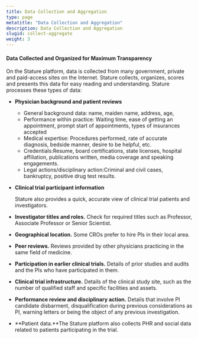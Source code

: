 ```yaml
---
title: Data Collection and Aggregation
type: page
metatitle: "Data Collection and Aggregation"
description: Data Collection and Aggregation
slugid: collect-aggregate
weight: 3
---
```


#### Data Collected and Organized for Maximum Transparency

On the Stature platform, data is collected from many government, private and paid-access sites on the Internet. Stature collects, organizes, scores and presents this data for easy reading and understanding. Stature processes these types of data:

* **Physician background and patient reviews**
	* General background data: name, maiden name, address, age,
	* Performance within practice: Waiting time, ease of getting an appointment, prompt start of appointments, types of insurances accepted
	* Medical expertise: Procedures performed, rate of accurate diagnosis, bedside manner, desire to be helpful, etc.
	* Credentials:Resume, board certifications, state licenses, hospital affiliation, publications written, media coverage and speaking engagements.
	* Legal actions/disciplinary action:Criminal and civil cases, bankruptcy, positive drug test results.

* **Clinical trial participant information**

	Stature also provides a quick, accurate view of clinical trial patients and investigators.

 * **Investigator titles and roles.** Check for required titles such as Professor, Associate Professor or Senior Scientist.
 * **Geographical location.** Some CROs prefer to hire PIs in their local area.
 * **Peer reviews.** Reviews provided by other physicians practicing in the same field of medicine.
 * **Participation in earlier clinical trials.** Details of prior studies and audits and the PIs who have participated in them.
 * **Clinical trial infrastructure.** Details of the clinical study site, such as the number of qualified staff and specific facilities and assets.
 * **Performance review and disciplinary action.** Details that involve PI candidate disbarment, disqualification during previous considerations as PI, warning letters or being the object of any previous investigation.

* **Patient data.**The Stature platform also collects PHR and social data related to patients participating in the trial.